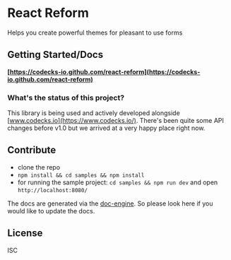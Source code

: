 # React Reform

Helps you create powerful themes for pleasant to use forms

## Getting Started/Docs

**[https://codecks-io.github.com/react-reform](https://codecks-io.github.com/react-reform)**

### What's the status of this project?

This library is being used and actively developed alongside [www.codecks.io](https://www.codecks.io/). There's been quite some API changes before v1.0 but we arrived at a very happy place right now.

## Contribute

- clone the repo
- `npm install && cd samples && npm install`
- for running the sample project: `cd samples && npm run dev` and open `http://localhost:8080/`

The docs are generated via the [doc-engine](./doc-engine). So please look here if you would like to update the docs.

## License

ISC
